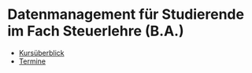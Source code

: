 # Datenmanagement für Studierende im Fach Steuerlehre (B.A.)

* [Kursüberblick](kursueberblick/info.MD)
* [Termine](termine/info.MD)
